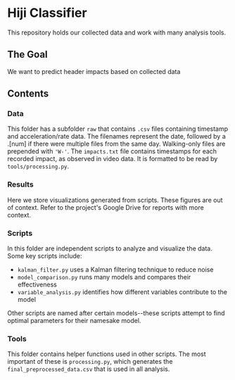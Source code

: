 # Hiji Classifier

This repository holds our collected data and work with many analysis tools.

## The Goal

We want to predict header impacts based on collected data

## Contents

### Data

This folder has a subfolder `raw` that contains `.csv` files containing timestamp and acceleration/rate data. The filenames represent the date, followed by a .[num] if there were multiple files from the same day. Walking-only files are prepended with `'W-'`. The `impacts.txt` file contains timestamps for each recorded impact, as observed in video data. It is formatted to be read by `tools/processing.py`.

### Results

Here we store visualizations generated from scripts. These figures are out of context. Refer to the project's Google Drive for reports with more context.

### Scripts

In this folder are independent scripts to analyze and visualize the data. Some key scripts include:

- `kalman_filter.py` uses a Kalman filtering technique to reduce noise
- `model_comparison.py` runs many models and compares their effectiveness
- `variable_analysis.py` identifies how different variables contribute to the model

Other scripts are named after certain models--these scripts attempt to find optimal parameters for their namesake model.

### Tools

This folder contains helper functions used in other scripts. The most important of these is `processing.py`, which generates the `final_preprocessed_data.csv` that is used in all analysis. 
